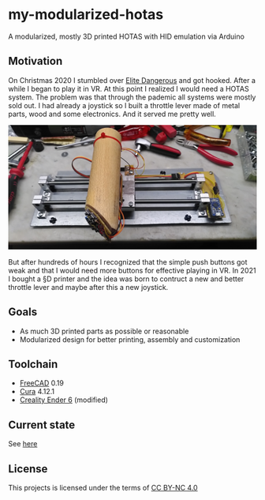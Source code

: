 # my-modularized-hotas
A modularized, mostly 3D printed HOTAS with HID emulation via Arduino

## Motivation
On Christmas 2020 I stumbled over [Elite Dangerous](https://www.elitedangerous.com/) and got hooked. After a while I began to play it in VR.
At this point I realized I would need a HOTAS system. The problem was that through the pademic all systems were mostly sold out. 
I had already a joystick so I built a throttle lever made of metal parts, wood and some electronics. And it served me pretty well.

![Prototype](./images/prototype.jpg)

But after hundreds of hours I recognized that the simple push buttons got weak and that I would need more buttons for effective playing in VR.
In 2021 I bought a §D printer and the idea was born to contruct a new and better throttle lever and maybe after this a new joystick.

## Goals
- As much 3D printed parts as possible or reasonable
- Modularized design for better printing, assembly and customization

## Toolchain
- [FreeCAD](https://www.freecad.org/) 0.19
- [Cura](https://ultimaker.com/software/ultimaker-cura) 4.12.1
- [Creality Ender 6](https://www.creality.com/goods-detail/ender-6-3d-printer) (modified)

## Current state
See [here](./status.md)

## License
This projects is licensed under the terms of [CC BY-NC 4.0](https://creativecommons.org/licenses/by-nc/4.0/)
